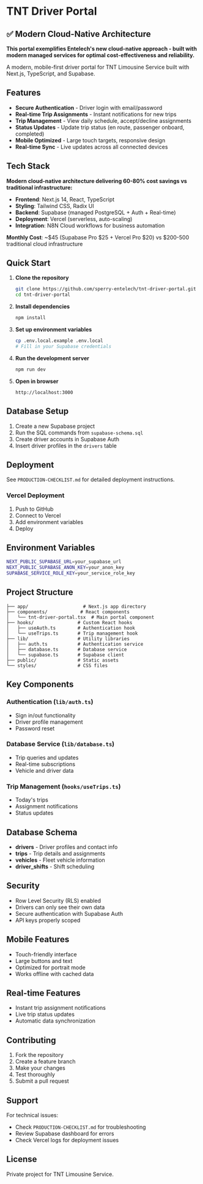 # TNT Driver Portal

## ✅ Modern Cloud-Native Architecture

**This portal exemplifies Entelech's new cloud-native approach - built with modern managed services for optimal cost-effectiveness and reliability.**

A modern, mobile-first driver portal for TNT Limousine Service built with Next.js, TypeScript, and Supabase.

## Features

- **Secure Authentication** - Driver login with email/password
- **Real-time Trip Assignments** - Instant notifications for new trips
- **Trip Management** - View daily schedule, accept/decline assignments
- **Status Updates** - Update trip status (en route, passenger onboard, completed)
- **Mobile Optimized** - Large touch targets, responsive design
- **Real-time Sync** - Live updates across all connected devices

## Tech Stack

**Modern cloud-native architecture delivering 60-80% cost savings vs traditional infrastructure:**

- **Frontend**: Next.js 14, React, TypeScript
- **Styling**: Tailwind CSS, Radix UI  
- **Backend**: Supabase (managed PostgreSQL + Auth + Real-time)
- **Deployment**: Vercel (serverless, auto-scaling)
- **Integration**: N8N Cloud workflows for business automation

**Monthly Cost**: ~$45 (Supabase Pro $25 + Vercel Pro $20) vs $200-500 traditional cloud infrastructure

## Quick Start

1. **Clone the repository**
   ```bash
   git clone https://github.com/sperry-entelech/tnt-driver-portal.git
   cd tnt-driver-portal
   ```

2. **Install dependencies**
   ```bash
   npm install
   ```

3. **Set up environment variables**
   ```bash
   cp .env.local.example .env.local
   # Fill in your Supabase credentials
   ```

4. **Run the development server**
   ```bash
   npm run dev
   ```

5. **Open in browser**
   ```
   http://localhost:3000
   ```

## Database Setup

1. Create a new Supabase project
2. Run the SQL commands from `supabase-schema.sql`
3. Create driver accounts in Supabase Auth
4. Insert driver profiles in the `drivers` table

## Deployment

See `PRODUCTION-CHECKLIST.md` for detailed deployment instructions.

### Vercel Deployment

1. Push to GitHub
2. Connect to Vercel
3. Add environment variables
4. Deploy

## Environment Variables

```bash
NEXT_PUBLIC_SUPABASE_URL=your_supabase_url
NEXT_PUBLIC_SUPABASE_ANON_KEY=your_anon_key
SUPABASE_SERVICE_ROLE_KEY=your_service_role_key
```

## Project Structure

```
├── app/                    # Next.js app directory
├── components/            # React components
│   └── tnt-driver-portal.tsx  # Main portal component
├── hooks/                # Custom React hooks
│   ├── useAuth.ts        # Authentication hook
│   └── useTrips.ts       # Trip management hook
├── lib/                  # Utility libraries
│   ├── auth.ts           # Authentication service
│   ├── database.ts       # Database service
│   └── supabase.ts       # Supabase client
├── public/               # Static assets
└── styles/               # CSS files
```

## Key Components

### Authentication (`lib/auth.ts`)
- Sign in/out functionality
- Driver profile management  
- Password reset

### Database Service (`lib/database.ts`)
- Trip queries and updates
- Real-time subscriptions
- Vehicle and driver data

### Trip Management (`hooks/useTrips.ts`)
- Today's trips
- Assignment notifications
- Status updates

## Database Schema

- **drivers** - Driver profiles and contact info
- **trips** - Trip details and assignments
- **vehicles** - Fleet vehicle information  
- **driver_shifts** - Shift scheduling

## Security

- Row Level Security (RLS) enabled
- Drivers can only see their own data
- Secure authentication with Supabase Auth
- API keys properly scoped

## Mobile Features

- Touch-friendly interface
- Large buttons and text
- Optimized for portrait mode
- Works offline with cached data

## Real-time Features

- Instant trip assignment notifications
- Live trip status updates
- Automatic data synchronization

## Contributing

1. Fork the repository
2. Create a feature branch
3. Make your changes
4. Test thoroughly
5. Submit a pull request

## Support

For technical issues:
- Check `PRODUCTION-CHECKLIST.md` for troubleshooting
- Review Supabase dashboard for errors
- Check Vercel logs for deployment issues

## License

Private project for TNT Limousine Service.